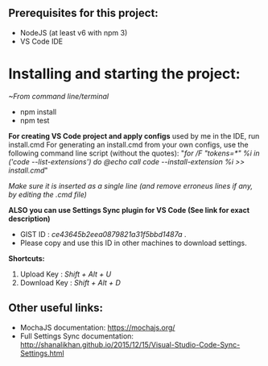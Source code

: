 ## Prerequisites for this project:
- NodeJS (at least v6 with npm 3)
- VS Code IDE

# Installing and starting the project:
_~From command line/terminal_
- npm install
- npm test

**For creating VS Code project and apply configs** used by me in the IDE, run install.cmd
For generating an install.cmd from your own configs, use the following command line script (without the quotes):
"_for /F "tokens=*" %i in ('code --list-extensions') do @echo call code --install-extension %i >> install.cmd_"

_Make sure it is inserted as a single line (and remove erroneus lines if any, by editing the .cmd file)_

**ALSO you can use Settings Sync plugin for VS Code (See link for exact description)**
- GIST ID :  _ce43645b2eea0879821a31f5bbd1487a_ .
- Please copy and use this ID in other machines to download settings.

**Shortcuts:**
1. Upload Key : _Shift + Alt + U_
2. Download Key : _Shift + Alt + D_

## Other useful links:
- MochaJS documentation: https://mochajs.org/
- Full Settings Sync documentation: http://shanalikhan.github.io/2015/12/15/Visual-Studio-Code-Sync-Settings.html
